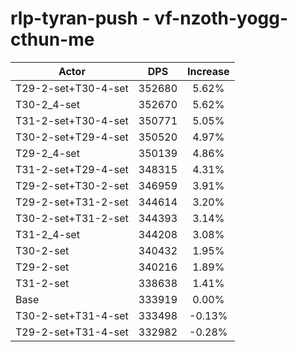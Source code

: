 # rlp-tyran-push - vf-nzoth-yogg-cthun-me
| Actor | DPS | Increase |
|---|:---:|:---:|
|T29-2-set+T30-4-set|352680|5.62%|
|T30-2_4-set|352670|5.62%|
|T31-2-set+T30-4-set|350771|5.05%|
|T30-2-set+T29-4-set|350520|4.97%|
|T29-2_4-set|350139|4.86%|
|T31-2-set+T29-4-set|348315|4.31%|
|T29-2-set+T30-2-set|346959|3.91%|
|T29-2-set+T31-2-set|344614|3.20%|
|T30-2-set+T31-2-set|344393|3.14%|
|T31-2_4-set|344208|3.08%|
|T30-2-set|340432|1.95%|
|T29-2-set|340216|1.89%|
|T31-2-set|338638|1.41%|
|Base|333919|0.00%|
|T30-2-set+T31-4-set|333498|-0.13%|
|T29-2-set+T31-4-set|332982|-0.28%|
